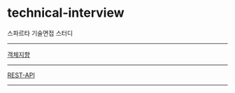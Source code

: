 # technical-interview
스파르타 기술면접 스터디
***

[객체지향](https://github.com/j-jh-Study/technical-interview/blob/main/OOP.md)

***

[REST-API](https://github.com/j-jh-Study/technical-interview/blob/main/REST-API.md)

***
